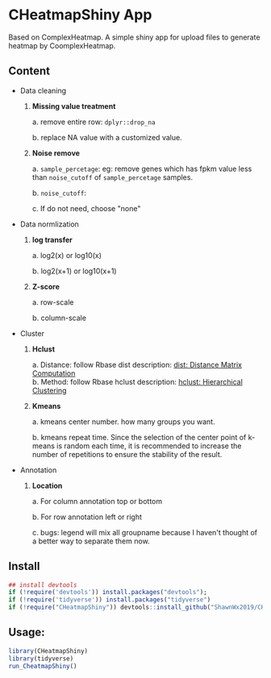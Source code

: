 # CHeatmapShiny App

Based on ComplexHeatmap. A simple shiny app for upload files to generate heatmap by CoomplexHeatmap.

## Content
- Data cleaning
	1. **Missing value treatment**  

		a. remove entire row: `dplyr::drop_na` 
 
		b. replace NA value with a customized value.  

	2. **Noise remove**  

		a. `sample_percetage`: eg: remove genes which has fpkm value less than `noise_cutoff` of `sample_percetage` samples. 
 
		b. `noise_cutoff`:   
   
		c. If do not need, choose "none"  

- Data normlization 
	1. **log transfer**  

		a. log2(x) or  log10(x)   

		b. log2(x+1) or log10(x+1)  

	2. **Z-score**

		a.  row-scale  

		b.  column-scale  


- Cluster
	1. **Hclust**  
 
		a. Distance: follow Rbase dist description: [dist: Distance Matrix Computation](https://www.rdocumentation.org/packages/stats/versions/3.6.2/topics/dist)  
		b. Method: follow Rbase hclust description: [hclust: Hierarchical Clustering](https://www.rdocumentation.org/packages/stats/versions/3.6.2/topics/hclust)  

	2. **Kmeans**

		a. kmeans center number. how many groups you want.  

 		b. kmeans repeat time. Since the selection of the center point of k-means is random each time, it is recommended to increase the number of repetitions to ensure the stability of the result.  


- Annotation
	1. **Location**  

		a. For column annotation top or bottom  

		b. For row annotation left or right  

		c. bugs: legend will mix all groupname because I haven't thought of a better way to separate them now.  


## Install

```R
## install devtools
if (!require('devtools')) install.packages("devtools");
if (!require('tidyverse')) install.packages("tidyverse")
if (!require("CHeatmapShiny")) devtools::install_github("ShawnWx2019/CHeatmapShiny");
```

## Usage:

```R
library(CHeatmapShiny)
library(tidyverse)
run_CheatmapShiny()
```
